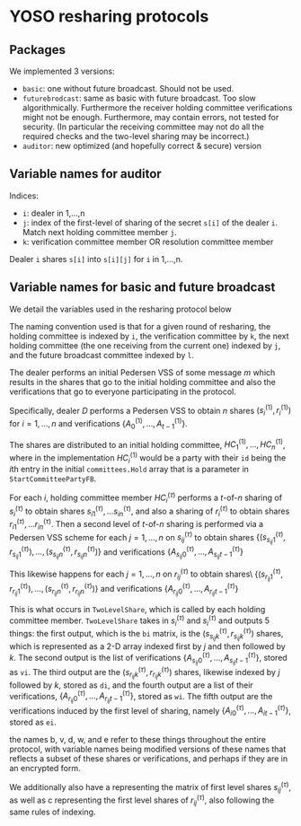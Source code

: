 # YOSO resharing protocols

## Packages

We implemented 3 versions:
* `basic`: one without future broadcast. Should not be used.
* `futurebrodcast`: same as basic with future broadcast. Too slow algorithmically. Furthermore the receiver holding committee verifications might not be enough. Furthermore, may contain errors, not tested for security.
  (In particular the receiving committee may not do all the required checks and the two-level sharing may be incorrect.)
* `auditor`: new optimized (and hopefully correct & secure) version

## Variable names for auditor

Indices:

* `i`: dealer in 1,...,n
* `j`: index of the first-level of sharing of the secret `s[i]` of the dealer `i`. Match next holding committee member `j`.
* `k`: verification committee member OR resolution committee member

Dealer `i` shares `s[i]` into `s[i][j]` for `i` in 1,...,n.

## Variable names for basic and future broadcast

We detail the variables used in the resharing protocol below

The naming convention used is that for a given round of resharing, the holding committee is indexed by <code>i</code>, 
the verification committee by <code>k</code>, the next holding committee (the one receiving from the current one) 
indexed by <code>j</code>, and the future broadcast committee indexed by <code>l</code>.

The dealer performs an initial Pedersen VSS of some message $m$ which results in the shares that go to the initial 
holding committee and also the verifications that go to everyone participating in the protocol.

Specifically, dealer $D$ performs a Pedersen VSS to obtain $n$ shares $(s_i^{(1)}, r_i^{(1)})$ for $i=1,\dots, n$ and 
verifications $\{A_0^{(1)},\dots,A_{t-1}^{(1)}\}$. 

The shares are distributed to an initial holding committee, $HC^{(1)}_1,\dots,HC^{(1)}_n$, where in the implementation
$HC^{(1)}_i$ would be a party with their <code>id</code> being the $i$th entry in the initial 
<code>committees.Hold</code> array that is a parameter in <code>StartCommitteePartyFB</code>. 

For each $i$, holding committee member $HC^{(\tau)}_i$ performs a $t$-of-$n$ sharing of $s^{(\tau)}_i$ to obtain shares 
$s^{(\tau)}_{i1},\dots s^{(\tau)}_{in}$, and also a sharing of $r_i^{(\tau)}$ to obtain shares 
$r^{(\tau)}_{i1},\dots r^{(\tau)}_{in}$. Then a second level of $t$-of-$n$ sharing is performed via a Pedersen VSS 
scheme for each $j=1,\dots, n$ on $s^{(\tau)}_{ij}$ to obtain shares 
$\{(s_{s_{ij} 1}^{(\tau)}, r_{s_{ij} 1}^{(\tau)}),\dots, (s_{s_{ij} n}^{(\tau)}, r_{s_{ij} n}^{(\tau)})\}$ and 
verifications $\{A_{s_{ij}0}^{(\tau)},\dots,A_{s_{ij}t-1}^{(\tau)}\}$

This likewise happens for each $j=1,\dots, n$ on $r^{(\tau)}_{ij}$ to obtain shares\\ 
$\{(s_{r_{ij} 1}^{(\tau)}, r_{r_{ij} 1}^{(\tau)}),\dots, (s_{r_{ij} n}^{(\tau)}, r_{r_{ij} n}^{(\tau)})\}$ and 
verifications $\{A_{r_{ij}0}^{(\tau)},\dots,A_{r_{ij}t-1}^{(\tau)}\}$

This is what occurs in <code>TwoLevelShare</code>, which is called by each holding committee member. 
<code>TwoLevelShare</code> takes in $s^{(\tau)}_i$ and $s^{(\tau)}_i$ and outputs 5 things:
the first output, which is the <code>bi</code> matrix, is the $(s_{s_{ij} k}^{(\tau)}, r_{s_{ij} k}^{(\tau)})$ shares, which is represented as a 2-D array 
indexed first by $j$ and then followed by $k$. The second output is the list of verifications 
$\{A_{s_{ij}0}^{(\tau)},\dots,A_{s_{ij}t-1}^{(\tau)}\}$, stored as <code>vi</code>. 
The third output are the $(s_{r_{ij} k}^{(\tau)}, r_{r_{ij} k}^{(\tau)})$ shares, likewise indexed by $j$ followed by
$k$, stored as <code>di</code>, and the fourth output are a list of their verifications, $\{A_{r_{ij}0}^{(\tau)},\dots,A_{r_{ij}t-1}^{(\tau)}\}$,
stored as <code>wi</code>.
The fifth output are the verifications induced by the first level of sharing, namely 
$\{A_{i0}^{(\tau)},\dots,A_{it-1}^{(\tau)}\}$, stored as <code>ei</code>.

the names b, v, d, w, and e refer to these things throughout the entire protocol, with variable names
being modified versions of these names that reflects a subset of these shares or verifications, and perhaps
if they are in an encrypted form.

We additionally also have a representing the matrix of first level shares $s^{(\tau)}_{ij}$, as well as c representing the first
level shares of $r^{(\tau)}_{ij}$, also following the same rules of indexing.
